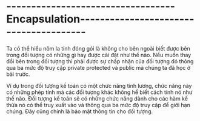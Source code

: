 # ----------------------------------Encapsulation---------------------------------------
Ta có thể hiểu nôm la tính đóng gói là không cho bên ngoài biết được bên trong đối tượng có những gì hay được cài đặt như thế nào. Nếu muốn thay đổi bên trong đối tượng thì phải được sự chấp nhận của đối tượng đó thông qua ba mức độ truy cập private protected và public mà chúng ta đã học ở bài trước.

Ví dụ trong đối tượng kế toán có một chức năng tính lương, chức năng này có những phép tính mà các đối tượng khác không hề biết cách tính nó như thế nào. Đối tượng kế toán sẽ có những chức năng dành cho các hàm kế thừa nó có thể truy xuất vào và thông qua ba mức độ truy cập để giới hạn chúng. Đây cũng chính là bảo mật thông tin cho đối tượng.

